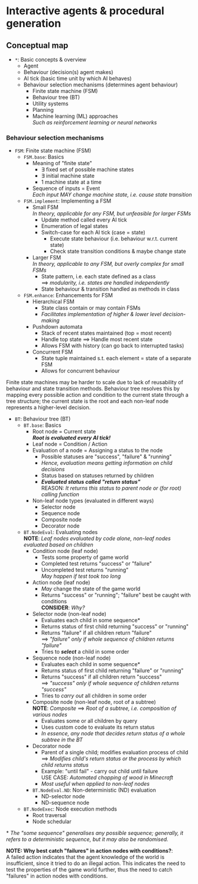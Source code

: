 # Interactive agents & procedural generation

## Conceptual map
- `*`: Basic concepts & overview
    - Agent
    - Behaviour (decision(s) agent makes)
    - AI tick (basic time unit by which AI behaves)
    - Behaviour selection mechanisms (determines agent behaviour)
        - Finite state machine (FSM)
        - Behaviour tree (BT)
        - Utility systems
        - Planning
        - Machine learning (ML) approaches <br> _Such as reinforcement learning or neural networks_

### Behaviour selection mechanisms
- `FSM`: Finite state machine (FSM)
    - `FSM.base`: Basics
        - Meaning of "finite state"
            - $\exists$ fixed set of possible machine states
            - $\exists$ initial machine state
            - 1 machine state at a time
        - Sequence of inputs = Event <br> _Each input MAY change machine state, i.e. cause state transition_
    - `FSM.implement`: Implementing a FSM
        - Small FSM <br> _In theory, applicable for any FSM, but unfeasible for larger FSMs_
            - Update method called every AI tick
            - Enumeration of legal states
            - Switch-case for each AI tick (case = state)
                - Execute state behaviour (i.e. behaviour w.r.t. current state)
                - Check state transition conditions & maybe change state
        - Larger FSM <br> _In theory, applicable to any FSM, but overly complex for small FSMs_
            - State pattern, i.e. each state defined as a class <br> $\implies$ _modularity, i.e. states are handled independently_
            - State behaviour & transition handled as methods in class
    - `FSM.enhance`: Enhancements for FSM
        - Hierarchical FSM
            - State class contain or may contain FSMs
            - _Facilitates implementation of higher & lower level decision-making_
        - Pushdown automata
            - Stack of recent states maintained (top = most recent)
            - Handle top state $\implies$ Handle most recent state
            - Allows FSM with history (can go back to interrupted tasks)
        - Concurrent FSM
            - State tuple maintained s.t. each element = state of a separate FSM
            - Allows for concurrent behaviour

Finite state machines may be harder to scale due to lack of reusability of behaviour and state transition methods. Behaviour tree resolves this by mapping every possible action and condition to the current state through a tree structure; the current state is the root and each non-leaf node represents a higher-level decision.

- `BT`: Behaviour tree (BT)
    - `BT.base`: Basics
        - Root node = Current state <br> **_Root is evaluated every AI tick!_**
        - Leaf node = Condition / Action
        - Evaluation of a node = Assigning a status to the node
            - Possible statuses are "success", "failure" & "running"
            - _Hence, evaluation means getting information on child decisions_
            - Status based on statuses returned by children
            - **_Evaluated status called "return status"_** <br> REASON: _It returns this status to parent node or (for root) calling function_
        - Non-leaf node types (evaluated in different ways)
            - Selector node
            - Sequence node
            - Composite node
            - Decorator node
    - `BT.NodeEval`: Evaluating nodes <br> **NOTE**: _Leaf nodes evaluated by code alone, non-leaf nodes evaluated based on children_
        - Condition node (leaf node)
            - Tests some property of game world
            - Completed test returns "success" or "failure"
            - Uncompleted test returns "running" <br> _May happen if test took too long_
        - Action node (leaf node)
            - _May_ change the state of the game world
            - Returns "success" or "running"; "failure" best be caught with conditions <br> **CONSIDER**: _Why?_
        - Selector node (non-leaf node)
            - Evaluates each child in some sequence\*
            - Returns status of first child returning "success" or "running"
            - Returns "failure" if all children return "failure" <br> $\implies$ _"failure" only if whole sequence of children returns "failure"_
            - Tries to **_select_** a child in some order
        - Sequence node (non-leaf node)
            - Evaluates each child in some sequence\*
            - Returns status of first child returning "failure" or "running"
            - Returns "success" if all children return "success" <br> $\implies$ _"success" only if whole sequence of children returns "success"_
            - Tries to _carry out_ all children in some order
        - Composite node (non-leaf node, root of a subtree) <br> **NOTE**: _Composite_ $\implies$ _Root of a subtree, i.e. composition of various nodes_
            - Evaluates some or all children by query
            - Uses custom code to evaluate its return status
            - _In essence, any node that decides return status of a whole subtree in the BT_
        - Decorator node
            - Parent of a single child; modifies evaluation process of child <br> $\implies$ _Modifies child's return status or the process by which child returns status_
            - Example: "until fail" - carry out child until failure <br> USE CASE: _Automated chopping of wood in Minecraft_
            - _Most useful when applied to non-leaf nodes_
        - `BT.NodeEval.ND`: Non-deterministic (ND) evaluation
            - ND-selector node
            - ND-sequence node
    - `BT.NodeExec`: Node execution methods
        - Root traversal
        - Node schedular

\* _The "some sequence" generalises any possible sequence; generally, it refers to a deterministic sequence, but it may also be randomised._

**NOTE: Why best catch "failures" in action nodes with conditions?**: <br> A failed action indicates that the agent knowledge of the world is insufficient, since it tried to do an illegal action. This indicates the need to test the properties of the game world further, thus the need to catch "failures" in action nodes with conditions.

